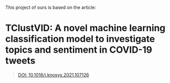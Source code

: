 This project of ours is based on the article:
# TClustVID: A novel machine learning classification model to investigate topics and sentiment in COVID-19 tweets
> [DOI: 10.1016/j.knosys.2021.107126](https://doi.org/10.1016/j.knosys.2021.107126)

